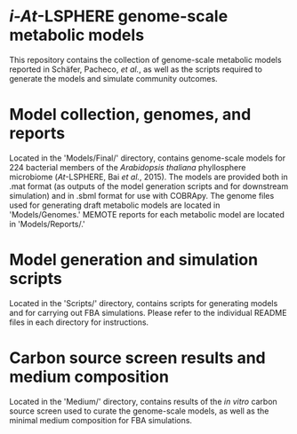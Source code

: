 *i-At*-LSPHERE genome-scale metabolic models
========================

This repository contains the collection of genome-scale metabolic models reported in Schäfer, Pacheco, *et al.*, as well as the scripts required to generate the models and simulate community outcomes.

# Model collection, genomes, and reports

Located in the 'Models/Final/' directory, contains genome-scale models for 224 bacterial members of the *Arabidopsis thaliana* phyllosphere microbiome (*At*-LSPHERE, Bai *et al.*, 2015). The models are provided both in .mat format (as outputs of the model generation scripts and for downstream simulation) and in .sbml format for use with COBRApy. The genome files used for generating draft metabolic models are located in 'Models/Genomes.' MEMOTE reports for each metabolic model are located in 'Models/Reports/.'

# Model generation and simulation scripts

Located in the 'Scripts/' directory, contains scripts for generating models and for carrying out FBA simulations. Please refer to the individual README files in each directory for instructions.

# Carbon source screen results and medium composition

Located in the 'Medium/' directory, contains results of the *in vitro* carbon source screen used to curate the genome-scale models, as well as the minimal medium composition for FBA simulations.
